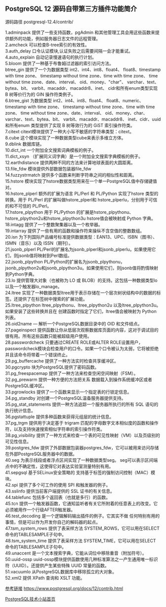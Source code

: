 ## PostgreSQL 12 源码自带第三方插件功能简介

源码路径 postgresql-12.4/contrib/<br/>

1.adminpack 提供了一些支持函数，pgAdmin 和其他管理工具会用这些函数来提供额外的功能，例如服务器日志文件的远程管理。<br/>
2.amcheck 可以检查B-tree索引的有效性。<br/>
3.auth_delay 口令认证模块,认证失败之后需要间隔一会才能重试。<br/>
4.auto_explain 自动记录慢速语句的执行计划。<br/>
5.bloom 提供了一种基于布鲁姆过滤器的索引访问方法。<br/>
btree_gin 提供了一个为数据类型 int2、int4、int8、float4、 float8、timestamp with time zone、 timestamp without time zone、time with time zone、 time without time zone、date、interval、 oid、money、"char"、 varchar、text、bytea、bit、 varbit、macaddr、macaddr8、inet、 cidr和所有enum类型实现 B 树等价行为的 GIN 操作符类例子。<br/>
6.btree_gist 为数据类型 int2、int4、int8、float4、 float8、numeric、timestamp with time zone、 timestamp without time zone、time with time zone、 time without time zone、date、interval、 oid、money、char、 varchar、text、bytea、bit、 varbit、macaddr、macaddr8、 inet、cidr、uuid和所有enum 类型提供了实现 B 树等效行为的 GiST 索引操作符类。<br/>
7.citext citext模块提供了一种大小写不敏感的字符串类型：citext。<br/>
8.cube 这个模块实现了一种数据类型cube来表示多维立方体。<br/>
9.dblink 数据库链。<br/>
10.dict_int 一个附加全文搜索词典模板的例子。<br/>
11.dict_xsyn （扩展同义词字典）是一个附加全文搜索字典模板的例子。<br/>
12.earthdistance 提供两种不同的方法来计算地球表面的大圆距离。<br/>
13.file_fdw 模块提供外部数据包装器file_fdw<br/>
14.fuzzystrmatch 提供多个函数来判断字符串之间的相似性和距离。<br/>
15.hstore 模块实现了hstore数据类型用来在一个单一PostgreSQL值中存储键值对。<br/>
16.hstore_plperl 额外的扩展为语言 PL/Perl 和 PL/Python 实现了hstore 类型的转换。用于 PL/Perl 的扩展叫做hstore_plperl和 hstore_plperlu，分别用于可信的和不可信的 PL/Perl。<br/>
17.hstore_plpython 用于 PL/Python 的扩展是hstore_plpythonu、 hstore_plpython2u和hstore_plpython3u hstore值会被映射成 Python 字典。<br/>
18.intagg 提供了一个整数聚集器以及一个枚举器。<br/>
19.intarray 提供了一些有用的函数和操作符来操纵不含空值的整数数组。<br/>
20.isn 为下列国际产品编号标准提供数据类型：EAN13、UPC、ISBN（图书）、ISMN（音乐）以及 ISSN（期刊）。<br/>
21.jsonb_plperl PL/Perl的扩展名为jsonb_plperl和jsonb_plperlu。如果使用它们，则jsonb值将映射到Perl数组。<br/>
22.jsonb_plpython PL/Python的扩展名为jsonb_plpythonu，jsonb_plpython2u和jsonb_plpython3u。如果使用它们，则jsonb值将酌情映射到Python字典。<br/>
23.lo 提供管理大对象（也被称为 LO 或 BLOB）的支持。这包括一种数据类型lo以及一个触发器lo_manage。<br/>
24.ltree 实现了一种数据类型ltree用于表示存储在一个层次树状结构中的数据的标签。还提供了在标签树中搜索的扩展功能。<br/>
25.ltree_plpython ltree_plpythonu、ltree_plpython2u 以及ltree_plpython3u。如果安装了这些转换并且在 创建函数时指定了它们，ltree值会被映射为 Python 列表。<br/>
26.oid2name — 解析一个PostgreSQL数据目录中的 OID 和文件结点。<br/>
27.pageinspect 提供函数让你从低层次观察数据库页面的内容，这对于调试目的很有用。所有这些函数只能被超级用户使用。<br/>
28.passwordcheck 只要通过CREATE ROLE或ALTER ROLE设置用户，passwordcheck模块会检查用户的口令。如果一个口令被认为太弱，它将被拒绝并且该命令将带着一个错误终止。<br/>
29.pg_buffercache 提供了一种方法实时检查共享缓冲区。<br/>
30.pgcrypto 块为PostgreSQL提供了密码函数。<br/>
31.pg_freespacemap 提供了一种方法来检查空闲空间映射（FSM）。<br/>
32.pg_prewarm 提供一种方便的方法把关系 数据载入到操作系统缓冲区或者 PostgreSQL缓冲区。<br/>
33.pgrowlocks 提供了一个函数来显示一个指定表的行锁定信息。<br/>
34.pg_standby 对创建一个PostgreSQL温备服务器提供支持。<br/>
35.pg_stat_statements 提供一种方法追踪一个服务器所执行的所有 SQL 语句的执行统计信息。<br/>
36.pgstattuple 提供多种函数来获得元组层的统计信息。<br/>
37.pg_trgm 提供用于决定基于 trigram 匹配的字母数字文本相似度的函数和操作符，以及支持快速搜索相似字符串的索引操作符类。<br/>
38.pg_visibility 提供了一种方式来检查一个表的可见性映射（VM）以及页级别的可见性信息。<br/>
39.postgres_fdw 提供了外部数据包装器postgres_fdw，它可以被用来访问存储在外部PostgreSQL服务器中的数据。<br/>
40.seg 为表示线段或者浮点区间实现了一种数据类型seg。 seg可以表示区间端点中的不确定性，这使得它对表达实验室测量特别有用。<br/>
41.sepgsql 基于SELinux安全策略的 支持基于标签的强制访问控制（MAC）模块。<br/>
42.spi 提供了多个可工作的使用 SPI 和触发器的例子。<br/>
43.sslinfo 提供当前客户端提供的 SSL 证书的有关信息。<br/>
44.tablefunc 包括多个返回表（也就是多行）的函数。<br/>
45.tcn 提供一个触发器函数，它通知监听者有关它所附着的任意表上的改变。它必须被用作一个行级AFTER触发器。<br/>
46.test_decoding 是一个逻辑解码输出插件的例子。它其实不做 任何特别有用的事情，但是可以作为开发你自己的解码器的起点。<br/>
47.tsm_system_rows 提供了表采样方法 SYSTEM_ROWS，它可以用在SELECT 命令的TABLESAMPLE子句中。<br/>
48.tsm_system_time 提供了表采样方法 SYSTEM_TIME，它可以用在SELECT 命令的TABLESAMPLE子句中。<br/>
49.unaccent 是一个文本搜索字典，它能从词位中移除重音（附加符号）。<br/>
50.uuid-ossp uuid-ossp模块提供函数使用几种标准算法之一产生通用唯一标识符（UUID）。还提供产生某些特殊 UUID 常量的函数。<br/>
51.vacuumlo 从PostgreSQL数据库中移除孤立的大对象。<br/>
52.xml2 提供 XPath 查询和 XSLT 功能。<br/>

[参考链接](https://www.postgresql.org/docs/12/contrib.html) https://www.postgresql.org/docs/12/contrib.html<br/>

[PostgreSQL技术小站首页](https://github.com/cuipengdba/pger/blob/main/index.md)

